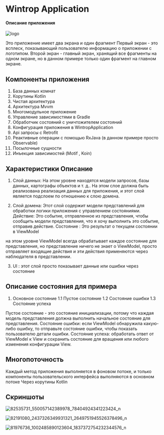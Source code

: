 # Wintrop Application
#### Описание приложения

![logo](https://user-images.githubusercontent.com/29167110/72382065-6616dc00-3710-11ea-9958-6819483ac26d.png)


Это приложение имеет два экрана и один фрагмент
Первый экран - это всплеск, показывающий пользователю информацию о приложении с логотипом.
Второй экран - главный экран, хранящий все фрагменты на одном экране, но в данном примере только один фрагмент на главном экране.

## Компоненты приложения
1. База данных комнат 
2. Корутины Kotlin
3. Чистая архитектура
4. Архитектура Mvvm
5. Многомодульное приложение
6. Управление зависимостями в Gradle
7. Обработчик состояний с уничтожителем состояний
8. Конфигурация приложения в WintropApplication
9. Api запросы с Retrofit
10. Реактивные операции с помощью RxJava (в данном примере просто Observable)
11. Посылочные сущности
12. Инъекция зависимостей (Motif , Koin)

## Характеристики Описание
1. Слой данных: На этом уровне находятся модели запросов, базы данных, картографы объектов и т. д..
На этом слое должна быть реализована реализация данных для приложения, и этот слой является подслоем по отношению к слою домена.

2. Слой домена: Этот слой содержит модели представлений для обработки логики приложения с управлением состояниями.
Действие: Это событие, отправленное из представления, чтобы сообщить модели представления, что я хочу выполнить это событие, отправив действие.
Состояние : Это результат о текущем состоянии в ViewModel 

на этом уровне ViewModel всегда обрабатывает каждое состояние для представления, но представление ничего не знает о ViewModel, просто отправляет входящие действия
и эти действия применяются через наблюдателя в представлении.

3. UI : этот слой просто показывает данные или ошибки через состояние 

## Описание состояния для примера
1. Основное состояние 
    1.1 Пустое состояние
    1.2 Состояние ошибки
    1.3 Состояние успеха

Пустое состояние - это состояние инициализации, потому что каждая модель представления должна выполнить начальное состояние для представления.
Состояние ошибки: если ViewModel обнаружила какую-либо ошибку, то отправьте состояние ошибки, чтобы показать пользователю детали ошибки.
Состояние успеха: обработать ответ от ViewModel к View и сохранить состояние для вращения или любого изменения конфигурации View.

## Многопоточность
Каждый метод приложения выполняется в фоновом потоке, и только компоненты пользовательского интерфейса выполняются в основном потоке
Через корутины Kotlin

## Скриншоты

![82535731_550057142389978_78404924341223424_n](https://user-images.githubusercontent.com/29167110/72382085-7038da80-3710-11ea-8f0a-ecfdccf05e99.jpg)


![82191080_2437326349931321_2649751945526378496_n](https://user-images.githubusercontent.com/29167110/72382120-8181e700-3710-11ea-8eba-db5eb0c15a31.jpg)


![81976736_1002485890123604_1837372754232344576_n](https://user-images.githubusercontent.com/29167110/72382141-8b0b4f00-3710-11ea-9aaf-d367e6f7abd9.jpg)
